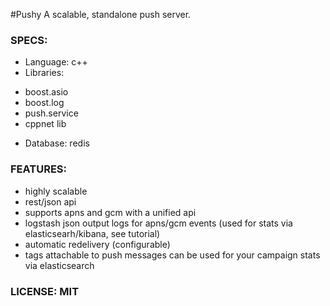 #Pushy
A scalable, standalone push server.

### SPECS:
* Language: c++
* Libraries:
 - boost.asio
 - boost.log
 - push.service
 - cppnet lib
* Database: redis

### FEATURES:
- highly scalable
- rest/json api
- supports apns and gcm with a unified api
- logstash json output logs for apns/gcm events (used for stats via elasticsearh/kibana, see tutorial)
- automatic redelivery (configurable)
- tags attachable to push messages can be used for your campaign stats via elasticsearch

### LICENSE: MIT
